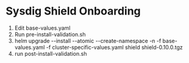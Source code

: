 # Sysdig Shield Onboarding

1. Edit base-values.yaml
2. Run pre-install-validation.sh
3. helm upgrade --install --atomic --create-namespace -n <namespace-name> -f base-values.yaml -f cluster-specific-values.yaml shield shield-0.10.0.tgz
4. run post-install-validation.sh



